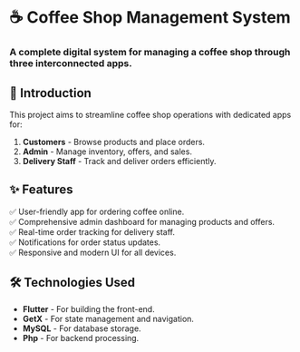 # ☕ Coffee Shop Management System

### A complete digital system for managing a coffee shop through three interconnected apps.

## 📌 Introduction
This project aims to streamline coffee shop operations with dedicated apps for:
1. **Customers** - Browse products and place orders.
2. **Admin** - Manage inventory, offers, and sales.
3. **Delivery Staff** - Track and deliver orders efficiently.

## ✨ Features
✅ User-friendly app for ordering coffee online.  
✅ Comprehensive admin dashboard for managing products and offers.  
✅ Real-time order tracking for delivery staff.  
✅ Notifications for order status updates.  
✅ Responsive and modern UI for all devices.  

## 🛠️ Technologies Used
- **Flutter** - For building the front-end.  
- **GetX** - For state management and navigation.  
- **MySQL** - For database storage.  
- **Php** - For backend processing.  
